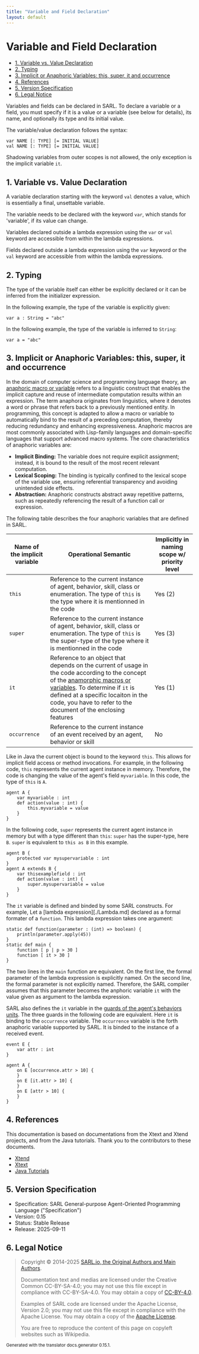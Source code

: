 ```yaml
---
title: "Variable and Field Declaration"
layout: default
---
```


# Variable and Field Declaration


<ul class="page_outline" id="page_outline">

<li><a href="#1-variable-vs-value-declaration">1. Variable vs. Value Declaration</a></li>
<li><a href="#2-typing">2. Typing</a></li>
<li><a href="#3-implicit-or-anaphoric-variables-this-super-it-and-occurrence">3. Implicit or Anaphoric Variables: this, super, it and occurrence</a></li>
<li><a href="#4-references">4. References</a></li>
<li><a href="#5-version-specification">5. Version Specification</a></li>
<li><a href="#6-legal-notice">6. Legal Notice</a></li>

</ul>


Variables and fields can be declared in SARL. To declare a variable or a field, you must specify if it is a value or a
variable (see below for details), its name, and optionally its type and its initial value.

The variable/value declaration follows the syntax:

```text
var NAME [: TYPE] [= INITIAL VALUE]
val NAME [: TYPE] [= INITIAL VALUE]
```

Shadowing variables from outer scopes is not allowed, the only exception is the implicit variable `it`.


## 1. Variable vs. Value Declaration

A variable declaration starting with the keyword `val` denotes a value, which is essentially a final, unsettable variable.




The variable needs to be declared with the keyword `var`, which stands for 'variable', if its value can change.




Variables declared outside a lambda expression using the `var` or `val` keyword are accessible from within the
lambda expressions.




Fields declared outside a lambda expression using the `var` keyword or the `val` keyword are
accessible from within the lambda expressions.




## 2. Typing

The type of the variable itself can either be explicitly declared or it can be inferred from the initializer expression.

In the following example, the type of the variable is explicitly given:

```sarl
var a : String = "abc"
```



In the following example, the type of the variable is inferred to `String`:

```sarl
var a = "abc"
```



## 3. Implicit or Anaphoric Variables: this, super, it and occurrence

In the domain of computer science and programming language theory, an [anaphoric macro or variable](https://en.wikipedia.org/wiki/Anaphoric_macro) refers to a linguistic construct that enables the implicit capture and reuse of intermediate computation results within an expression. The term anaphora originates from linguistics, where it denotes a word or phrase that refers back to a previously mentioned entity. In programming, this concept is adapted to allow a macro or variable to automatically bind to the result of a preceding computation, thereby reducing redundancy and enhancing expressiveness.
Anaphoric macros are most commonly associated with Lisp-family languages and domain-specific languages that support advanced macro systems.
The core characteristics of anaphoric variables are:

- **Implicit Binding:** The variable does not require explicit assignment; instead, it is bound to the result of the most recent relevant computation.
- **Lexical Scoping:** The binding is typically confined to the lexical scope of the variable use, ensuring referential transparency and avoiding unintended side effects.
- **Abstraction:** Anaphoric constructs abstract away repetitive patterns, such as repeatedly referencing the result of a function call or expression.


The following table describes the four anaphoric variables that are defined in SARL.


| Name of the implicit variable | Operational Semantic | Implicitly in naming scope w/ priority level |
|-------------------------------|----------------------|----------------------------------------------|
| `this`                        | Reference to the current instance of agent, behavior, skill, class or enumeration. The type of `this` is the type where it is mentionned in the code | Yes (2) |
| `super`                       | Reference to the current instance of agent, behavior, skill, class or enumeration. The type of `this` is the super-type of the type where it is mentionned in the code | Yes (3) |
| `it`                          | Reference to an object that depends on the current of usage in the code according to the concept of the [anamorphic macros or variables](https://en.wikipedia.org/wiki/Anaphoric_macro). To determine if `it` is defined at a specific locaiton in the code, you have to refer to the document of the enclosing features | Yes (1) |
| `occurrence`                  | Reference to the current instance of an event received by an agent, behavior or skill | No |



Like in Java the current object is bound to the keyword `this`. This allows for implicit field access or method invocations.
For example, in the following code, `this` represents the current agent instance in memory. Therefore, the code is changing the value of the agent's field `myvariable`. In this code, the type of `this` is `A`.

```sarl
agent A {
	var myvariable : int
	def action(value : int) {
		this.myvariable = value
	}
}
```



In the following code, `super` represents the current agent instance in memory but with a type different than `this`: `super` has the super-type, here `B`. `super` is equivalent to `this as B` in this example.

```sarl
agent B {
	protected var mysupervariable : int
}
agent A extends B {
	var thisexamplefield : int
	def action(value : int) {
		super.mysupervariable = value
	}
}
```




The `it` variable is defined and binded by some SARL constructs. For example, Let a [lambda expression][./Lambda.md] declared as a formal formater of a `function`. This lambda expression takes one argument:

```sarl
static def function(parameter : (int) => boolean) {
	println(parameter.apply(45))
}
static def main {
	function [ p | p > 30 ]
	function [ it > 30 ]
}
```


The two lines in the `main` function are equivalent. On the first line, the formal parameter of the lambda expression is explicitly named. On the second line, the formal parameter is not explicitly named. Therefore, the SARL compiler assumes that this parameter becomes the anphoric variable `it` with the value given as argument to the lambda expression.

SARL also defines the `it` variable in the [guards of the agent's behaviors units](../aop/Agent.html#behaviors-of-an-agent). The three guards in the following code are equivalent. Here `it` is binding to the `occurrence` variable. The `occurrence` variable is the forth anaphoric variable supported by SARL. It is binded to the instance of a received event.

```sarl
event E {
	var attr : int
}

agent A {
	on E [occurrence.attr > 10] {
	}
	on E [it.attr > 10] {
	}
	on E [attr > 10] {
	}
}
```




## 4. References

This documentation is based on documentations from the Xtext and Xtend projects, and from the Java tutorials.
Thank you to the contributors to these documents.

* [Xtend](https://www.eclipse.org/xtend/documentation.html)
* [Xtext](https://www.eclipse.org/Xtext/documentation.html)
* [Java Tutorials](https://docs.oracle.com/javase/tutorial/)

## 5. Version Specification

* Specification: SARL General-purpose Agent-Oriented Programming Language ("Specification")
* Version: 0.15
* Status: Stable Release
* Release: 2025-09-11

## 6. Legal Notice

> Copyright &copy; 2014-2025 [SARL.io, the Original Authors and Main Authors](http://www.sarl.io/about/index.html).
>
> Documentation text and medias are licensed under the Creative Common CC-BY-SA-4.0;
> you may not use this file except in compliance with CC-BY-SA-4.0.
> You may obtain a copy of [CC-BY-4.0](https://creativecommons.org/licenses/by-sa/4.0/deed.en).
>
> Examples of SARL code are licensed under the Apache License, Version 2.0;
> you may not use this file except in compliance with the Apache License.
> You may obtain a copy of the [Apache License](http://www.apache.org/licenses/LICENSE-2.0).
>
> You are free to reproduce the content of this page on copyleft websites such as Wikipedia.

<small>Generated with the translator docs.generator 0.15.1.</small>
